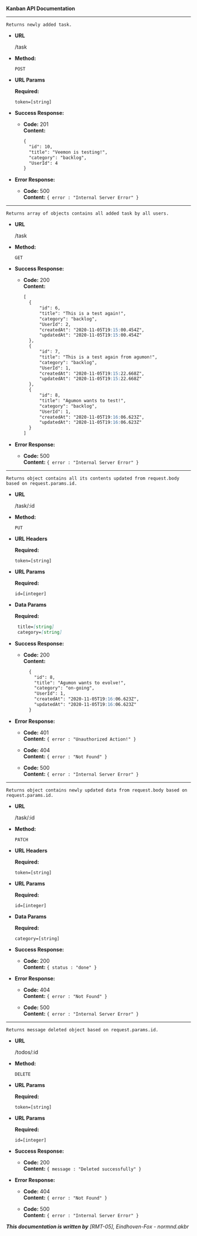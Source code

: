 **Kanban API Documentation**

----
    Returns newly added task. 

* **URL**

    /task

* **Method:**

    `POST`

*  **URL Params**

   **Required:**
 
   `token=[string]`

* **Success Response:**

  * **Code:** 201 <br />
    **Content:**
    ```md 
    {
      "id": 10,
      "title": "Veemon is testing!",
      "category": "backlog",
      "UserId": 4
    }
    ```
* **Error Response:**

  * **Code:** 500 <br />
    **Content:** `{ error : "Internal Server Error" }`

----
    Returns array of objects contains all added task by all users. 

* **URL**

    /task

* **Method:**

    `GET`

* **Success Response:**

  * **Code:** 200 <br />
    **Content:**
    ```md
    [
      {
          "id": 6,
          "title": "This is a test again!",
          "category": "backlog",
          "UserId": 2,
          "createdAt": "2020-11-05T19:15:00.454Z",
          "updatedAt": "2020-11-05T19:15:00.454Z"
      },
      {
          "id": 7,
          "title": "This is a test again from agumon!",
          "category": "backlog",
          "UserId": 1,
          "createdAt": "2020-11-05T19:15:22.668Z",
          "updatedAt": "2020-11-05T19:15:22.668Z"
      },
      {
          "id": 8,
          "title": "Agumon wants to test!",
          "category": "backlog",
          "UserId": 1,
          "createdAt": "2020-11-05T19:16:06.623Z",
          "updatedAt": "2020-11-05T19:16:06.623Z"
      }
    ]
    ```

* **Error Response:**

  * **Code:** 500 <br />
    **Content:** `{ error : "Internal Server Error" }`

----
    Returns object contains all its contents updated from request.body based on request.params.id. 

* **URL**

    /task/:id

* **Method:**

    `PUT`

*  **URL Headers**

   **Required:**
 
   `token=[string]`

*  **URL Params**

   **Required:**
 
   `id=[integer]`

*  **Data Params**

   **Required:**
   ```md
    title=[string]
    category=[string]
   ```

* **Success Response:**

  * **Code:** 200 <br />
    **Content:** 
    ```md
      {
        "id": 8,
        "title": "Agumon wants to evolve!",
        "category": "on-going",
        "UserId": 1,
        "createdAt": "2020-11-05T19:16:06.623Z",
        "updatedAt": "2020-11-05T19:16:06.623Z"
      }
    ```
 
* **Error Response:**

  * **Code:** 401 <br />
    **Content:** `{ error : "Unauthorized Action!" }`

  * **Code:** 404 <br />
    **Content:** `{ error : "Not Found" }`

  * **Code:** 500 <br />
    **Content:** `{ error : "Internal Server Error" }`

----
    Returns object contains newly updated data from request.body based on request.params.id. 

* **URL**

    /task/:id

* **Method:**

    `PATCH`

*  **URL Headers**

   **Required:**
 
   `token=[string]`

*  **URL Params**

   **Required:**
 
   `id=[integer]`

*  **Data Params**

   **Required:**
 
   `category=[string]`

* **Success Response:**

  * **Code:** 200 <br />
    **Content:** 
    `{ status : "done" }`
 
* **Error Response:**

  * **Code:** 404 <br />
    **Content:** `{ error : "Not Found" }`

  * **Code:** 500 <br />
    **Content:** `{ error : "Internal Server Error" }`

----
    Returns message deleted object based on request.params.id. 

* **URL**

    /todos/:id

* **Method:**

    `DELETE`

*  **URL Params**

   **Required:**
 
   `token=[string]`

*  **URL Params**

   **Required:**
 
   `id=[integer]`

* **Success Response:**

  * **Code:** 200 <br />
    **Content:** 
    `{ message : "Deleted successfully" }`
 
* **Error Response:**

  * **Code:** 404 <br />
    **Content:** `{ error : "Not Found" }`

  * **Code:** 500 <br />
    **Content:** `{ error : "Internal Server Error" }`


***This documentation is written by***
*[RMT-05], Eindhoven-Fox - normnd.akbr*